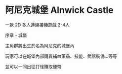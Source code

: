 # 阿尼克城堡 Alnwick Castle

一款 2D 多人連線接機遊戲 2-4人

序章 - 城堡

主角群將出生於名為阿尼克的城堡內

玩家可以在城堡內部購買補血藥品、技能、武器裝備...等等

並可以一同出征打怪賺取硬幣
